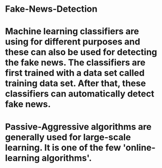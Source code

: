 # Fake-News-Detection
# Machine learning classifiers are using for different purposes and these can also be used for detecting the fake news. The classifiers are first trained with a data set called training data set. After that, these classifiers can automatically detect fake news.
# Passive-Aggressive algorithms are generally used for large-scale learning. It is one of the few 'online-learning algorithms'.
